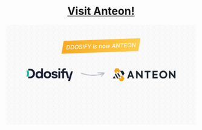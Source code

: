 <h1 align="center"><a href="https://github.com/getanteon/anteon" target="_blank">Visit Anteon!</a></h1>

<img src="rebranding.png" alt="Anteon Kubernetes Monitoring Service Map" />



